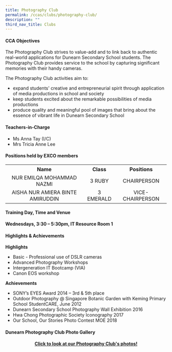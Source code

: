 ```yaml
---
title: Photography Club
permalink: /ccas/clubs/photography-club/
description: ""
third_nav_title: Clubs
---
```

<h4>CCA Objectives</h4>
<p>The Photography Club strives to value-add and to link back to authentic real-world applications for Dunearn Secondary School students. The Photography Club provides service to the school by capturing significant memories with their handy cameras.</p>
<p>The Photography Club activities aim to:</p>
<ul>
<li>expand students' creative and entrepreneurial spirit through application of media productions in school and society</li>
<li>keep students excited about the remarkable possibilities of media productions</li>
<li>produce quality and meaningful pool of images that bring about the essence of vibrant life in Dunearn Secondary School</li>
</ul>
<h4>Teachers-in-Charge</h4>
<ul>
<li>Ms Anna Tay (I/C)</li>
<li>Mrs Tricia Anne Lee</li>
</ul>
<h4>Positions held by EXCO members</h4>
<table>
<tbody>
<tr>
<th style="text-align: center;">Name</th>
<th style="text-align: center;">Class</th>
<th style="text-align: center;">Positions</th>
</tr>
<tr>
<td style="text-align: center;">NUR EMILQA MOHAMMAD NAZMI</td>
<td style="text-align: center;">3 RUBY</td>
<td style="text-align: center;">CHAIRPERSON</td>
</tr>
<tr>
<td style="text-align: center;">AISHA NUR AMIERA BINTE AMIRUDDIN</td>
<td style="text-align: center;">3 EMERALD</td>
<td style="text-align: center;">VICE-CHAIRPERSON</td>
</tr>
</tbody>
</table>
<h4>Training Day, Time and Venue</h4>
<p><strong>Wednesdays, 3:30 &ndash; 5:30pm, IT Resource Room 1</strong></p>
<h4>Highlights &amp; Achievements</h4>
<p><strong>Highlights</strong></p>
<ul>
<li>Basic - Professional use of DSLR cameras</li>
<li>Advanced Photography Workshops</li>
<li>Intergeneration IT Bootcamp (VIA)</li>
<li>Canon EOS workshop</li>
</ul>
<p><strong>Achievements</strong></p>
<ul>
<li>SONY&rsquo;s EYES Award 2014 &ndash; 3rd &amp; 5th place</li>
<li>Outdoor Photography @ Singapore Botanic Garden with Keming Primary School&nbsp;StudentCARE, June 2012</li>
<li>Dunearn Secondary School Photography Wall Exhibition 2016</li>
<li>Hwa Chong Photographic Society Iconography 2017</li>
<li>Our School, Our Stories Photo Contest MOE 2018</li>
</ul>
<h4>Dunearn Photography Club Photo Gallery</h4>
<h4 style="text-align: center;"><a href="https://www.flickr.com/photos/dssphotographyclub/albums" target="_blank" rel="noopener noreferrer" data-icon="" data-fallback="Find out more">Click to look at our Photography Club's photos!</a></h4>